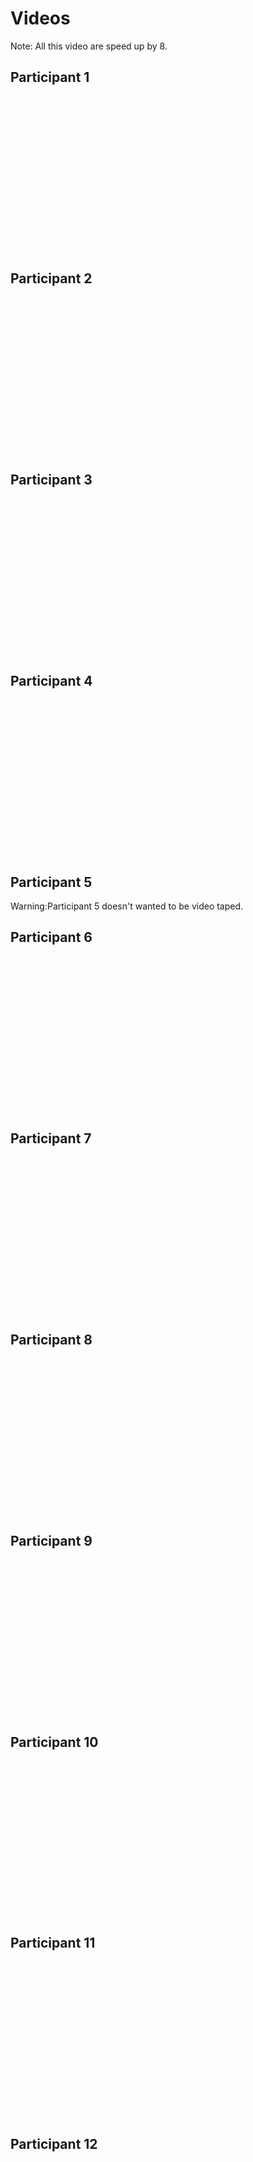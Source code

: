 # Videos 

Note: All this video are speed up by 8.

## Participant 1
<object width="100%" height="250"><param name="movie" value="http://www.youtube.com/v/sV9bEJOjFEk?hl=fr_FR&amp;version=3&amp;rel=0"></param><param name="allowFullScreen" value="true"></param><param name="allowscriptaccess" value="always"></param><embed src="http://www.youtube.com/v/sV9bEJOjFEk?hl=fr_FR&amp;version=3&amp;rel=0" type="application/x-shockwave-flash" width="720" height="250" allowscriptaccess="always" allowfullscreen="true"></embed></object>


## Participant 2
<object width="720" height="250"><param name="movie" value="http://www.youtube.com/v/PFdYEpNwJSs?hl=fr_FR&amp;version=3&amp;rel=0"></param><param name="allowFullScreen" value="true"></param><param name="allowscriptaccess" value="always"></param><embed src="http://www.youtube.com/v/PFdYEpNwJSs?hl=fr_FR&amp;version=3&amp;rel=0" type="application/x-shockwave-flash" width="720" height="250" allowscriptaccess="always" allowfullscreen="true"></embed></object>

## Participant 3
<object width="720" height="250"><param name="movie" value="http://www.youtube.com/v/LPIP23ojEwk?hl=fr_FR&amp;version=3&amp;rel=0"></param><param name="allowFullScreen" value="true"></param><param name="allowscriptaccess" value="always"></param><embed src="http://www.youtube.com/v/LPIP23ojEwk?hl=fr_FR&amp;version=3&amp;rel=0" type="application/x-shockwave-flash" width="720" height="250" allowscriptaccess="always" allowfullscreen="true"></embed></object>

## Participant 4
<object width="720" height="250"><param name="movie" value="http://www.youtube.com/v/Zxjk6X-ssi0?hl=fr_FR&amp;version=3&amp;rel=0"></param><param name="allowFullScreen" value="true"></param><param name="allowscriptaccess" value="always"></param><embed src="http://www.youtube.com/v/Zxjk6X-ssi0?hl=fr_FR&amp;version=3&amp;rel=0" type="application/x-shockwave-flash" width="720" height="250" allowscriptaccess="always" allowfullscreen="true"></embed></object>


##  Participant 5

Warning:Participant 5 doesn't wanted to be video taped.

##  Participant 6
<object width="720" height="250"><param name="movie" value="http://www.youtube.com/v/AJLpXGowQb8?hl=fr_FR&amp;version=3&amp;rel=0"></param><param name="allowFullScreen" value="true"></param><param name="allowscriptaccess" value="always"></param><embed src="http://www.youtube.com/v/AJLpXGowQb8?hl=fr_FR&amp;version=3&amp;rel=0" type="application/x-shockwave-flash" width="720" height="250" allowscriptaccess="always" allowfullscreen="true"></embed></object>


##  Participant 7
<object width="720" height="250"><param name="movie" value="http://www.youtube.com/v/RLkzvFQ9kOM?hl=fr_FR&amp;version=3&amp;rel=0"></param><param name="allowFullScreen" value="true"></param><param name="allowscriptaccess" value="always"></param><embed src="http://www.youtube.com/v/RLkzvFQ9kOM?hl=fr_FR&amp;version=3&amp;rel=0" type="application/x-shockwave-flash" width="720" height="250" allowscriptaccess="always" allowfullscreen="true"></embed></object>

##  Participant 8
<object width="720" height="250"><param name="movie" value="http://www.youtube.com/v/zE6sJ23-_Z4?hl=fr_FR&amp;version=3&amp;rel=0"></param><param name="allowFullScreen" value="true"></param><param name="allowscriptaccess" value="always"></param><embed src="http://www.youtube.com/v/zE6sJ23-_Z4?hl=fr_FR&amp;version=3&amp;rel=0" type="application/x-shockwave-flash" width="720" height="250" allowscriptaccess="always" allowfullscreen="true"></embed></object>


##  Participant 9
<object width="720" height="250"><param name="movie" value="http://www.youtube.com/v/gfm7qfV3ktI?hl=fr_FR&amp;version=3&amp;rel=0"></param><param name="allowFullScreen" value="true"></param><param name="allowscriptaccess" value="always"></param><embed src="http://www.youtube.com/v/gfm7qfV3ktI?hl=fr_FR&amp;version=3&amp;rel=0" type="application/x-shockwave-flash" width="720" height="250" allowscriptaccess="always" allowfullscreen="true"></embed></object>


##  Participant 10
<object width="720" height="250"><param name="movie" value="http://www.youtube.com/v/O6dhSWjxJ9I?hl=fr_FR&amp;version=3&amp;rel=0"></param><param name="allowFullScreen" value="true"></param><param name="allowscriptaccess" value="always"></param><embed src="http://www.youtube.com/v/O6dhSWjxJ9I?hl=fr_FR&amp;version=3&amp;rel=0" type="application/x-shockwave-flash" width="720" height="250" allowscriptaccess="always" allowfullscreen="true"></embed></object>


##  Participant 11
<object width="720" height="250"><param name="movie" value="http://www.youtube.com/v/eOMEPLjgHyc?hl=fr_FR&amp;version=3&amp;rel=0"></param><param name="allowFullScreen" value="true"></param><param name="allowscriptaccess" value="always"></param><embed src="http://www.youtube.com/v/eOMEPLjgHyc?hl=fr_FR&amp;version=3&amp;rel=0" type="application/x-shockwave-flash" width="720" height="250" allowscriptaccess="always" allowfullscreen="true"></embed></object>


##  Participant 12
<object width="720" height="250"><param name="movie" value="http://www.youtube.com/v/2stEgKqix4w?hl=fr_FR&amp;version=3&amp;rel=0"></param><param name="allowFullScreen" value="true"></param><param name="allowscriptaccess" value="always"></param><embed src="http://www.youtube.com/v/2stEgKqix4w?hl=fr_FR&amp;version=3&amp;rel=0" type="application/x-shockwave-flash" width="720" height="250" allowscriptaccess="always" allowfullscreen="true"></embed></object>
